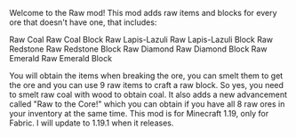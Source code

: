 Welcome to the Raw mod! 
This mod adds raw items and blocks for every ore that doesn't have one, that includes:

  Raw Coal
  Raw Coal Block
  Raw Lapis-Lazuli
  Raw Lapis-Lazuli Block
  Raw Redstone
  Raw Redstone Block
  Raw Diamond
  Raw Diamond Block
  Raw Emerald
  Raw Emerald Block
  
You will obtain the items when breaking the ore, you can smelt them to get the ore and you can use 9 raw items to craft a raw block. 
So yes, you need to smelt raw coal with wood to obtain coal. 
It also adds a new advancement called "Raw to the Core!" which you can obtain if you have all 8 raw ores in your inventory at the same time. 
This mod is for Minecraft 1.19, only for Fabric. I will update to 1.19.1 when it releases.
